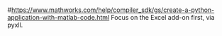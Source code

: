 #
#
#https://www.mathworks.com/help/compiler_sdk/gs/create-a-python-application-with-matlab-code.html
Focus on the Excel add-on first, via pyxll.